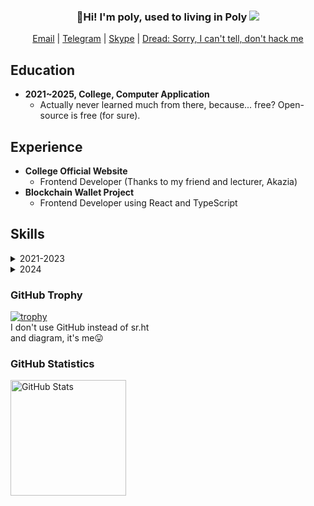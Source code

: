 <h3 align="center">
  👋Hi! I'm poly, used to living in Poly <img src="https://github.com/settings/profile">
</h3>

<p align="center">
  <a href="mailto:juantan@onionmail.org">Email</a> |
  <a href="tg://resolve?domain=U_Ghk">Telegram</a> |
  <a href="skype:username?chat">Skype</a> |
  <a href="#">Dread: Sorry, I can't tell, don't hack me</a>
</p>

## Education

- **2021~2025, College, Computer Application**
  - Actually never learned much from there, because... free? Open-source is free (for sure).

## Experience

- **College Official Website**
  - Frontend Developer (Thanks to my friend and lecturer, Akazia)
- **Blockchain Wallet Project**
  - Frontend Developer using React and TypeScript

## Skills

<details>
<summary>2021-2023</summary>

  ### 2021
  - Learned nothing actually, only Python and C. Had a girlfriend and broke up in 2021 (happy time🥲), then became a programmer😢. Sadness pushed me all the time.

  ### 2022
  - Started using Linux: Manjaro, BlackArch, Ubuntu, Arch (but i3), and then kept using Arch with GNOME (I love GNOME).
  - Learned crypto and web development. Was a script kiddie (still now).

  ### 2023
  - Felt like a master, learned some algorithms like Red&Black and some hard graph algorithms.
</details>

<details>
<summary>2024</summary>

- **[(Rust) Write a Kernel](https://hg.sr.ht/~polypopopo/kernel_)**
  - On sr.ht, including how I learned it.
- **[(Still Rust) Still a Kernel but a DB Kernel](https://hg.sr.ht/~polypopopo/database)**
  - Same as above, both for discovering parallel algorithms and pinning.
</details>

### GitHub Trophy

[![trophy](https://github-profile-trophy.vercel.app/?username=255doesnotexist)](https://github.com/ryo-ma/github-profile-trophy)
<br>
I don't use GitHub instead of sr.ht<br>
and diagram, it's me😛

### GitHub Statistics

<span>
  <a href="https://www.github.com/255doesnotexist">
     <img src="https://github-readme-stats.vercel.app/api?username=255doesnotexist&show_icons=true&layout=compact&count_private=true&hide_title=true&theme=default" alt="GitHub Stats" height="185px" />
  </a>
</span>
